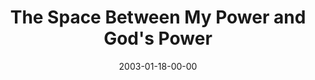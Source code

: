 ---
layout: message
category: message
series: "The Space Between"
title: "The Space Between My Power and God's Power"
date: 2003-01-18-00-00
message_id: 246
audio: "http://s3.amazonaws.com/crossroads-media/message/audio/My%20Power%20and%20Gods%20Power.mp3"
audio-duration: "39:21"
explicit: false
---